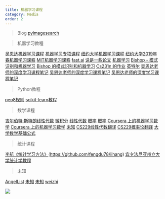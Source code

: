 ```yaml
---
title: 机器学习课程
category: Media
order: 2
---
```


> Blog
[pyimagesearch](https://pyimagesearch.com/start-here/)


> 机器学习教程

[吴恩达机器学习课程](https://www.coursera.org/learn/machine-learning)
[机器学习专项课程](https://www.coursera.org/specializations/deep-learning#instructors)
[纽约大学机器学习课程](https://atcold.github.io/pytorch-Deep-Learning/)
[纽约大学2019年春机器学习课程](https://davidrosenberg.github.io/ml2019/#home)
[MIT机器学习课程](http://introtodeeplearning.com/)
[fast.ai](https://course.fast.ai/)
[说是一些论文](https://adeshpande3.github.io/)
[机器学习](https://www.deeplearningbook.org/contents/ml.html)
[Bishop - 模式识别和机器学习](https://www.amazon.in/Pattern-Recognition-Learning-Information-Statistics/dp/1493938436?tag=googinhydr18418-21&tag=googinkenshoo-21&ascsubtag=_k_Cj0KCQiA8_PfBRC3ARIsAOzJ2uodznM9nNbfR6WY9jSCQK4FNc3pHsR3xgp6J4Hc8i8WjhYPaliv3rUaAkBfEALw_wcB_k_&gclid=Cj0KCQiA8_PfBRC3ARIsAOzJ2uodznM9nNbfR6WY9jSCQK4FNc3pHsR3xgp6J4Hc8i8WjhYPaliv3rUaAkBfEALw_wcB)
[Bishop 的模式识别和机器学习](https://www.amazon.com/Pattern-Recognition-Learning-Information-Statistics/dp/0387310738)
[Cs231n 的作业](http://cs231n.github.io/)
[英特尔](https://analyticsindiamag.com/reinventing-deep-learning-operation-via-einops/)
[吴恩达老师的深度学习课程笔记](https://github.com/fengdu78/deeplearning_ai_books)
[吴恩达老师的深度学习课程笔记](http://www.ai-start.com/dl2017/)
[吴恩达老师的深度学习课程笔记](https://github.com/fengdu78/Coursera-ML-AndrewNg-Notes)

> Python教程

[pep8规则](https://pep8.org/)
[scikit-learn教程](https://github.com/jakevdp/sklearn_tutorial/tree/master/notebooks)


> 数学课程

[吉尔伯特·斯特朗线性代数](https://ocw.mit.edu/courses/mathematics/18-06-linear-algebra-spring-2010/)
[微积分](https://arxiv.org/pdf/1802.01528.pdf)
[线性代数](https://www.deeplearningbook.org/contents/linear_algebra.html)
[概率](https://www.probabilitycourse.com/)
[概率](https://www.deeplearningbook.org/contents/prob.html)
[Coursera 上的机器学习数学](https://www.coursera.org/learn/multivariate-calculus-machine-learning)
[Coursera 上的机器学习数学](https://cims.nyu.edu/~cfgranda/pages/DSGA1002_fall15/material/optimization.pdf)
[未知](https://www.deeplearningbook.org/contents/numerical.html)
[CS229线性代数翻译](http://www.ai-start.com/CS229/1.CS229-LinearAlgebra.html)
[CS229概率论翻译](http://www.ai-start.com/CS229/2.CS229-Prob.html)
[大学数学基础公式](http://www.ai-start.com/dl2017/html/math.html)

> 统计课程

[李航《统计学习方法》](https://mp.weixin.qq.com/s/71w0IN3gAYWxrKVM_lcYrQ)(https://github.com/fengdu78/lihang)
[宾夕法尼亚州立大学统计学教程](https://online.stat.psu.edu/statprogram/)

> 未知

[AngelList](https://platerecognizer.com/)
[未知](https://stanford.edu/~shervine/teaching/cs-230.html)
[未知](http://distill.pub/)
[weizhi](https://github.com/fengdu78/Data-Science-Notes)

![](//placehold.it/800x600)
